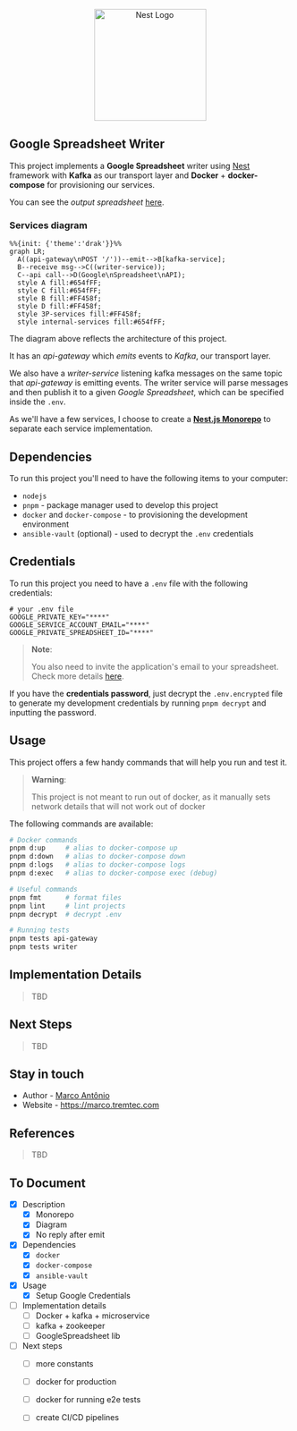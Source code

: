 <p align="center">
  <a href="http://nestjs.com/" target="blank"><img src="https://nestjs.com/img/logo-small.svg" width="200" alt="Nest Logo" /></a>
</p>

## Google Spreadsheet Writer

This project implements a **Google Spreadsheet** writer using [Nest](https://github.com/nestjs/nest) framework with **Kafka** as our transport layer and **Docker** +  **docker-compose** for provisioning our services.

You can see the *output spreadsheet* [here](https://docs.google.com/spreadsheets/d/1EPsPGMzc_lInQ8CdePUh4rgCLMWOfxFoHcLlfc_Cjl8/edit?usp=sharing).

### Services diagram

```mermaid
%%{init: {'theme':'drak'}}%%
graph LR;
  A((api-gateway\nPOST '/'))--emit-->B[kafka-service];
  B--receive msg-->C((writer-service));
  C--api call-->D(Google\nSpreadsheet\nAPI);
  style A fill:#654fFF;
  style C fill:#654fFF;
  style B fill:#FF458f;
  style D fill:#FF458f;
  style 3P-services fill:#FF458f;
  style internal-services fill:#654fFF;
```

The diagram above reflects the architecture of this project.

It has an *api-gateway* which *emits* events to *Kafka*, our transport layer.

We also have a *writer-service* listening kafka messages on the same topic that *api-gateway* is emitting events. The writer service will parse messages and then publish it to a given *Google Spreadsheet*, which can be specified inside the `.env`.

As we'll have a few services, I choose to create a **[Nest.js Monorepo](https://docs.nestjs.com/cli/monorepo)** to separate each service implementation.

## Dependencies

To run this project you'll need to have the following items to your computer:

- `nodejs`
- `pnpm` - package manager used to develop this project
- `docker` and `docker-compose` - to provisioning the development environment
- `ansible-vault` (optional) - used to decrypt the `.env` credentials

## Credentials

To run this project you need to have a `.env` file with the following credentials:

```shell
# your .env file
GOOGLE_PRIVATE_KEY="****"
GOOGLE_SERVICE_ACCOUNT_EMAIL="****"
GOOGLE_PRIVATE_SPREADSHEET_ID="****"
```

> **Note**:
>
> You also need to invite the application's email to your spreadsheet.
> Check more details [here](https://theoephraim.github.io/node-google-spreadsheet/#/getting-started/authentication?id=service-account).

If you have the **credentials password**, just decrypt the `.env.encrypted` file to generate my development credentials by running `pnpm decrypt` and inputting the password.

## Usage

This project offers a few handy commands that will help you run and test it.

> **Warning**:
>
> This project is not meant to run out of docker, as it manually sets network details that will not work out of docker

The following commands are available:

```bash
# Docker commands
pnpm d:up     # alias to docker-compose up
pnpm d:down   # alias to docker-compose down
pnpm d:logs   # alias to docker-compose logs
pnpm d:exec   # alias to docker-compose exec (debug)

# Useful commands
pnpm fmt      # format files
pnpm lint     # lint projects
pnpm decrypt  # decrypt .env

# Running tests
pnpm tests api-gateway
pnpm tests writer
```

## Implementation Details

> TBD

## Next Steps

> TBD

## Stay in touch

- Author - [Marco Antônio](https://www.linkedin.com/in/masouzajunior/)
- Website - <https://marco.tremtec.com>

## References

> TBD

## To Document

- [x] Description
  - [x] Monorepo
  - [x] Diagram
  - [x] No reply after emit
- [x] Dependencies
  - [x] `docker`
  - [x] `docker-compose`
  - [x] `ansible-vault`
- [x] Usage
  - [x] Setup Google Credentials
- [ ] Implementation details
  - [ ] Docker + kafka + microservice
  - [ ] kafka + zookeeper
  - [ ] GoogleSpreadsheet lib
- [ ] Next steps
  - [ ] more constants
  - [ ] docker for production
  - [ ] docker for running e2e tests
  - [ ] create CI/CD pipelines

